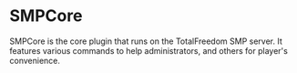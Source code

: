 # SMPCore
SMPCore is the core plugin that runs on the TotalFreedom SMP server. It features various commands to help administrators, and others for player's convenience.